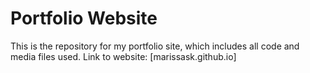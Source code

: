 # Portfolio Website
This is the repository for my portfolio site, which includes all code and media files used.
Link to website: [marissask.github.io]
